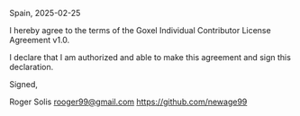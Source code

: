 Spain, 2025-02-25

I hereby agree to the terms of the Goxel Individual Contributor License
Agreement v1.0.

I declare that I am authorized and able to make this agreement and sign this
declaration.

Signed,

Roger Solis rooger99@gmail.com https://github.com/newage99
